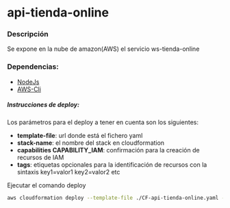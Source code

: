 # api-tienda-online #

### Descripción ###
Se expone en la nube de amazon(AWS) el servicio ws-tienda-online

### Dependencias: ### 
* [NodeJs](https://nodejs.org/es/)
* [AWS-Cli](https://docs.aws.amazon.com/cli/latest/userguide/cli-chap-install.html)

##### Instrucciones de deploy:

Los parámetros para el deploy a tener en cuenta son los siguientes:
* **template-file**: url donde está el fichero yaml
* **stack-name**: el nombre del stack en cloudformation
* **capabilities CAPABILITY_IAM**: confirmación para la creación de recursos de IAM
* **tags**: etiquetas opcionales para la identificación de recursos con la sintaxis key1=valor1 key2=valor2 etc

Ejecutar el comando deploy

```sh
aws cloudformation deploy --template-file ./CF-api-tienda-online.yaml --stack-name api-tienda-online --capabilities CAPABILITY_IAM --tags CC=01 Proyecto="Api tienda online"aws cloudformation deploy --template-file ./CF-api-tienda-online.yaml --stack-name api-tienda-online --capabilities CAPABILITY_IAM --tags CC=01 Proyecto="Api tienda online"
``` 
